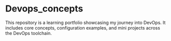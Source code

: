 # Devops_concepts
This repository is a learning portfolio showcasing my journey into DevOps. It includes core concepts, configuration examples, and mini projects across the DevOps toolchain.
